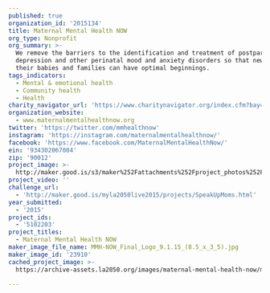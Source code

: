 ```yaml
---
published: true
organization_id: '2015134'
title: Maternal Mental Health NOW
org_type: Nonprofit
org_summary: >-
  We remove the barriers to the identification and treatment of postpartum
  depression and other perinatal mood and anxiety disorders so that new moms,
  their babies and families can have optimal beginnings.
tags_indicators:
  - Mental & emotional health
  - Community health
  - Health
charity_navigator_url: 'https://www.charitynavigator.org/index.cfm?bay=search.profile&ein=934302067'
organization_website:
  - www.maternalmentalhealthnow.org
twitter: 'https://twitter.com/mmhealthnow'
instagram: 'https://instagram.com/maternalmentalhealthnow/'
facebook: 'https://www.facebook.com/MaternalMentalHealthNow/'
ein: '934302067004'
zip: '90012'
project_image: >-
  http://maker.good.is/s3/maker%252Fattachments%252Fproject_photos%252Fimages%252F23910%252Fdisplay%252FMMH-NOW_Final_Logo_9.1.15_(8.5_x_3_5).jpg=c570x385
project_video: ''
challenge_url:
  - 'http://maker.good.is/myla2050live2015/projects/SpeakUpMoms.html'
year_submitted:
  - '2015'
project_ids:
  - '5102203'
project_titles:
  - Maternal Mental Health NOW
maker_image_file_name: MMH-NOW_Final_Logo_9.1.15_(8.5_x_3_5).jpg
maker_image_id: '23910'
cached_project_image: >-
  https://archive-assets.la2050.org/images/maternal-mental-health-now/maker.good.is/s3/maker%252Fattachments%252Fproject_photos%252Fimages%252F23910%252Fdisplay%252FMMH-NOW_Final_Logo_9.1.15_(8.5_x_3_5).jpg=c570x385.jpg

---
```


